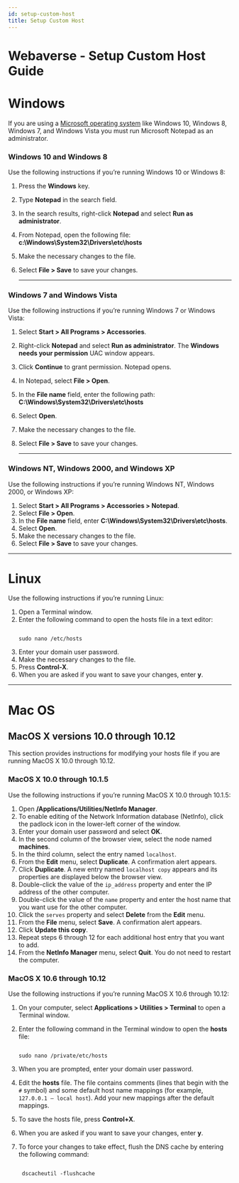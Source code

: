 ```yaml
---
id: setup-custom-host
title: Setup Custom Host
---
```

# Webaverse - Setup Custom Host Guide

# Windows

If you are using a  [Microsoft operating system](https://www.rackspace.com/microsoft)  like Windows 10, Windows 8, Windows 7, and Windows Vista you must run Microsoft Notepad as an administrator.

### Windows 10 and Windows 8

Use the following instructions if you’re running Windows 10 or Windows 8:

1.  Press the  **Windows**  key.
2.  Type  **Notepad**  in the search field.
3.  In the search results, right-click  **Notepad**  and select **Run as administrator**.
4.  From Notepad, open the following file: **c:\Windows\System32\Drivers\etc\hosts**
5.  Make the necessary changes to the file.
6.  Select  **File > Save**  to save your changes.
    
    ---

### Windows 7 and Windows Vista

Use the following instructions if you’re running Windows 7 or Windows Vista:

1.  Select  **Start > All Programs > Accessories**.
2.  Right-click  **Notepad**  and select  **Run as administrator**. The  **Windows needs your permission**  UAC window appears.
3.  Click  **Continue**  to grant permission. Notepad opens.
4.  In Notepad, select  **File > Open**.
5.  In the  **File name**  field, enter the following path:
**C:\Windows\System32\Drivers\etc\hosts**
7.  Select  **Open**.
8.  Make the necessary changes to the file.
9.  Select  **File > Save**  to save your changes.
    
    ---

### Windows NT, Windows 2000, and Windows XP

Use the following instructions if you’re running Windows NT, Windows 2000, or Windows XP:

1.  Select  **Start > All Programs > Accessories > Notepad**.
2.  Select  **File > Open**.
3.  In the  **File name**  field, enter **C:\Windows\System32\Drivers\etc\hosts**.
4.  Select  **Open**.
5.  Make the necessary changes to the file.
6.  Select  **File > Save**  to save your changes.

---

# Linux

Use the following instructions if you’re running Linux:

1.  Open a Terminal window.
2.  Enter the following command to open the hosts file in a text editor:
    ```
    
    sudo nano /etc/hosts
    
    ```
3.  Enter your domain user password.
4.  Make the necessary changes to the file.
5.  Press  **Control-X**.
6.  When you are asked if you want to save your changes, enter **y**.

---

# Mac OS

## MacOS X versions 10.0 through 10.12

This section provides instructions for modifying your hosts file if you are running MacOS X 10.0 through 10.12.

### MacOS X 10.0 through 10.1.5

Use the following instructions if you’re running MacOS X 10.0 through 10.1.5:

1.  Open  **/Applications/Utilities/NetInfo Manager**.
2.  To enable editing of the Network Information database (NetInfo), click the padlock icon in the lower-left corner of the window.
3.  Enter your domain user password and select  **OK**.
4.  In the second column of the browser view, select the node named  **machines**.
5.  In the third column, select the entry named  `localhost`.
6.  From the  **Edit**  menu, select  **Duplicate**.
    A confirmation alert appears.
7.  Click  **Duplicate**.
    A new entry named  `localhost copy`  appears and its properties are displayed below the browser view.
8.  Double-click the value of the  `ip_address`  property and enter the IP address of the other computer.
9.  Double-click the value of the  `name`  property and enter the host name that you want use for the other computer.
10.  Click the  `serves`  property and select  **Delete**  from the  **Edit**  menu.
11.  From the  **File**  menu, select  **Save**.
    A confirmation alert appears.
12.  Click  **Update this copy**.
13.  Repeat steps 6 through 12 for each additional host entry that you want to add.
14.  From the  **NetInfo Manager**  menu, select  **Quit**.
    You do not need to restart the computer.
    

### MacOS X 10.6 through 10.12

Use the following instructions if you’re running MacOS X 10.6 through 10.12:

1.  On your computer, select  **Applications > Utilities > Terminal**  to open a Terminal window.
2.  Enter the following command in the Terminal window to open the  **hosts**  file:
    ```
    
    sudo nano /private/etc/hosts
    
    ```
3.  When you are prompted, enter your domain user password.
4.  Edit the  **hosts**  file.
    The file contains comments (lines that begin with the  `#`  symbol) and some default host name mappings (for example,  `127.0.0.1 – local host`). Add your new mappings after the default mappings.
5.  To save the hosts file, press  **Control+X**.
6.  When you are asked if you want to save your changes, enter  **y**.
7.  To force your changes to take effect, flush the DNS cache by entering the following command:
    
    ```
    
     dscacheutil -flushcache
     
    ```